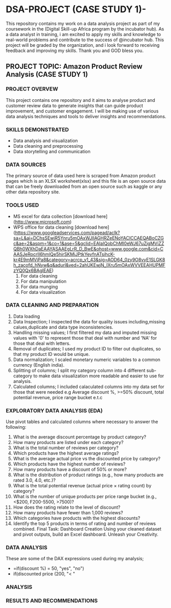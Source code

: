 # DSA-PROJECT (CASE STUDY 1)-
This repository contains my work on a data analysis project as part of my coursework in the (Digital Skill-up Africa program by the incubator hub). As a data analyst in training, i am excited to apply my skills and knowledge to real-world problems and contribute to the success of @incubator hub. This project will be graded by the organization, and i look forward to receiving feedback and improving my skills. Thank you and GOD bless you.
## PROJECT TOPIC: Amazon Product Review Analysis (CASE STUDY 1)
### PROJECT OVERVEW 
This project contains one repository and it aims to analyse product and customer review data to generate insights that can guide product improvement, and customer engagement. I will be making use of various data analysis techniques and tools to deliver insights and recommendations.
### SKILLS DEMONSTRATED 
- Data analysis and visualization
- Data cleaning and preprocessing
- Data storytelling and communication
### DATA SOURCES
The primary source of data used here is scraped from Amazon product pages which is an XLSX worksheet(xlsx) and this file is an open source data that can be freely downloaded from an open source such as kaggle or any other data repository site.
### TOOLS USED 
- MS excel for data collection [download here] (http://www.microsoft.com)
- WPS office for data cleaning [download here] (https://www.googleadservices.com/pagead/aclk?sa=L&ai=DChsSEwjR5Ynru5mOAxWJllAGHRZeENoYACICCAEQABoCZGc&ae=2&aspm=1&co=1&ase=5&gclid=EAIaIQobChMI0eWJ67uZjgMViZZQBh0WXhDaEAAYASAAEgLrR_D_BwE&ohost=www.google.com&cid=CAASJeRocrII6hmlQe5hirSKMiJPtkYevfnATsihcK-kr4E9mMVjPa8&category=acrcp_v1_43&sig=AOD64_0zy9O8vyE1SLGK8h_zacofd_hNyw&q&adurl&ved=2ahUKEwjN_IXru5mOAxWVVEEAHUPMFzYQ0Qx6BAgIEAE)
  1. For data cleaning
  2. For data manipulation
  3. For data munging
  4. For data visualization
### DATA CLEANING AND PREPARATION
1. Data loading
2. Data Inspection; I inspected the data for quality issues including,missing calues,duplicate and data type inconsistencies.
3. Handling missing values; I first filtered my data and imputed missing values with '0' to represent those that deal with number and 'NA' for those that deal with letters.
4. Removal of duplicates; I used my product ID to filter out duplicates, so that my product ID would be unique.
5. Data normalization; I scaled monetary numeric variables to a common currency (English india).
6. Splitting of columns; I split my category column into 4 different sub-category to make data visualization more readable and easier to use for analysis.
7. Calculated columns; I included calaculated columns into my data set for those that were needed e.g Average discount %, >=50% discount, total potential revenue, price range bucket e.t.c
### EXPLORATORY DATA ANALYSIS (EDA)
Use pivot tables and calculated columns where necessary to answer the following:
1. What is the average discount percentage by product category?
2. How many products are listed under each category?
3. What is the total number of reviews per category?
4. Which products have the highest average ratings?
5. What is the average actual price vs the discounted price by category?
6. Which products have the highest number of reviews?
7. How many products have a discount of 50% or more?
8. What is the distribution of product ratings (e.g., how many products are rated 3.0,
4.0, etc.)?
9. What is the total potential revenue (actual price × rating count) by category?
10. What is the number of unique products per price range bucket (e.g., <$200,
F200-5500, >7500)?
11. How does the rating relate to the level of discount?
12. How many products have fewer than 1,000 reviews?
13. Which categories have products with the highest discounts?
14. Identify the top 5 products in terms of rating and number of reviews combined.
Final Task: Dashboard Creation
Using your cleaned dataset and pivot outputs, build an Excel dashboard. Unleash your
Creativity.
### DATA ANALYSIS 
These are some of the DAX expressions used during my analysis;
- =if(discount %) = 50, "yes", "no")
- if(discounted price (200, "< "
### ANALYSIS
### RESULTS AND RECOMMENDATIONS 


  
